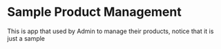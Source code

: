 # Sample Product Management
This is app that used by Admin to manage their products, notice that it is just a sample
